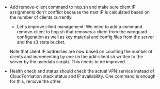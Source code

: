 * Add remove-client command to hop.sh and make sure client IP assignments don't conflict because the next IP is calculated based on the number of clients currently.
    * Let's improve client management. We need to add a command remove-client to hop.sh that removes a client from the wireguard configuration as well as key material and config files from the server and the s3 state bucket.

    Note that client IP addresses are now based on counting the number of clients and incrementing by one (in the add-client.sh written to the server by the userdata script). This needs to be improved
* Health check and status should check the actual VPN service instead of CloudFormation stack status and IP availability. One command is enough for this, remove the other.
